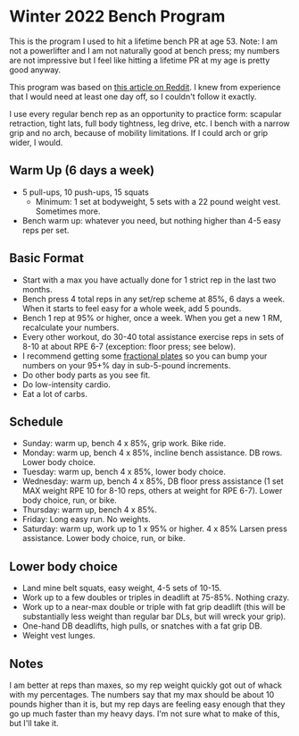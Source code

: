 # Winter 2022 Bench Program
This is the program I used to hit a lifetime bench PR at age 53. Note: I am not a powerlifter and I am not naturally good at bench press; my numbers are not impressive but I feel like hitting a lifetime PR at my age is pretty good anyway.

This program was based on [this article on Reddit](https://www.reddit.com/r/Fitness/comments/rkmv1r/overtrained_50_consecutive_days_of_benching/). I knew from experience that I would need at least one day off, so I couldn't follow it exactly.

I use every regular bench rep as an opportunity to practice form: scapular retraction, tight lats, full body tightness, leg drive, etc. I bench with a narrow grip and no arch, because of mobility limitations. If I could arch or grip wider, I would.

## Warm Up (6 days a week)
- 5 pull-ups, 10 push-ups, 15 squats
  - Minimum: 1 set at bodyweight, 5 sets with a 22 pound weight vest. Sometimes more.
- Bench warm up: whatever you need, but nothing higher than 4-5 easy reps per set.

## Basic Format
- Start with a max you have actually done for 1 strict rep in the last two months.
- Bench press 4 total reps in any set/rep scheme at 85%, 6 days a week. When it starts to feel easy for a whole week, add 5 pounds. 
- Bench 1 rep at 95% or higher, once a week. When you get a new 1 RM, recalculate your numbers.
- Every other workout, do 30-40 total assistance exercise reps in sets of 8-10 at about RPE 6-7 (exception: floor press; see below).
- I recommend getting some [fractional plates](https://www.roguefitness.com/rogue-lb-fractional-plates) so you can bump your numbers on your 95+% day in sub-5-pound increments.
- Do other body parts as you see fit.
- Do low-intensity cardio.
- Eat a lot of carbs.

## Schedule
- Sunday: warm up, bench 4 x 85%, grip work. Bike ride.
- Monday: warm up, bench 4 x 85%, incline bench assistance. DB rows. Lower body choice.
- Tuesday: warm up, bench 4 x 85%, lower body choice.
- Wednesday: warm up, bench 4 x 85%, DB floor press assistance (1 set MAX weight RPE 10 for 8-10 reps, others at weight for RPE 6-7). Lower body choice, run, or bike.
- Thursday: warm up, bench 4 x 85%.
- Friday: Long easy run. No weights.
- Saturday: warm up, work up to 1 x 95% or higher. 4 x 85% Larsen press assistance. Lower body choice, run, or bike.

## Lower body choice
- Land mine belt squats, easy weight, 4-5 sets of 10-15.
- Work up to a few doubles or triples in deadlift at 75-85%. Nothing crazy.
- Work up to a near-max double or triple with fat grip deadlift (this will be substantially less weight than regular bar DLs, but will wreck your grip).
- One-hand DB deadlifts, high pulls, or snatches with a fat grip DB.
- Weight vest lunges.

## Notes
I am better at reps than maxes, so my rep weight quickly got out of whack with my percentages. The numbers say that my max should be about 10 pounds higher than it is, but my rep days are feeling easy enough that they go up much faster than my heavy days. I'm not sure what to make of this, but I'll take it.
